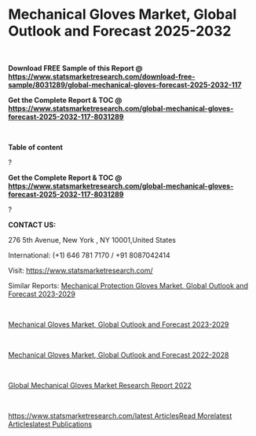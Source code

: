 <h1>Mechanical Gloves Market, Global Outlook and Forecast 2025-2032</h1><br/><p><strong>Download FREE Sample of this Report @ <a href="https://www.statsmarketresearch.com/download-free-sample/8031289/global-mechanical-gloves-forecast-2025-2032-117">https://www.statsmarketresearch.com/download-free-sample/8031289/global-mechanical-gloves-forecast-2025-2032-117</a></strong></p>
 
 
 
 <div><b>Get the Complete Report & TOC @ <a href="https://www.statsmarketresearch.com/global-mechanical-gloves-forecast-2025-2032-117-8031289">https://www.statsmarketresearch.com/global-mechanical-gloves-forecast-2025-2032-117-8031289</a></b></div>
 
 
 
 <p><br />
 
 <b>Table of content</b></p>
 
 
 
 <p>? </p>
 
 
 
 <div><b>Get the Complete Report & TOC @ <a href="https://www.statsmarketresearch.com/global-mechanical-gloves-forecast-2025-2032-117-8031289">https://www.statsmarketresearch.com/global-mechanical-gloves-forecast-2025-2032-117-8031289</a></b></div>
 
 
 
 <p>? </p>
 
 
 
 <p><b>CONTACT US:</b><br />
 
 276 5th Avenue, New York , NY 10001,United States<br />
 
 International: (+1) 646 781 7170 / +91 8087042414<br />
 
 Visit: <a href="https://www.statsmarketresearch.com/">https://www.statsmarketresearch.com/</a><br />
 
 Similar Reports: <a href="https://www.statsmarketresearch.com/global-mechanical-gloves-forecast-2025-2032-117-8031289">Mechanical Protection Gloves Market, Global Outlook and Forecast 2023-2029</a><br />
 
 <br />
 
 <a href="https://www.statsmarketresearch.com/global-mechanical-gloves-forecast-2025-2032-117-8031289">Mechanical Gloves Market, Global Outlook and Forecast 2023-2029</a><br />
 
 <br />
 
 <a href="https://www.statsmarketresearch.com/global-mechanical-gloves-forecast-2025-2032-117-8031289">Mechanical Gloves Market, Global Outlook and Forecast 2022-2028</a><br />
 
 <br />
 
 <a href="https://www.statsmarketresearch.com/global-mechanical-gloves-forecast-2025-2032-117-8031289">Global Mechanical Gloves Market Research Report 2022</a><br />
 
 <br />
 
 <a href="https://gyeongbokgung.com">https://www.statsmarketresearch.com/</a><a href="https://hallyeomaritime.com">latest Articles</a><a href="https://jingwansa.com">Read More</a><a href="https://nguoiviet.jp/">latest Articles</a><a href="https://www.intelmarketresearch.com/">latest Publications</a></p>